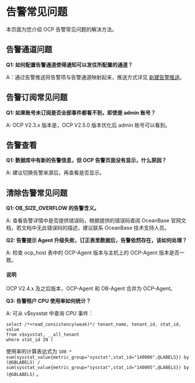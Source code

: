告警常见问题
===========================

本页面为您介绍 OCP 告警常见问题的解决方法。

告警通道问题
---------------------------

**Q1: 如何配置告警通道使得通知可以发往所配置的通道？**

A：通过告警推送将告警项与告警通道映射起来，推送方式详见 [新建告警推送](../860.alert-management/600.manage-alert-push/100.create-an-alert-push.md)。

告警订阅常见问题
-----------------------------

**Q1: 如果账号未订阅是否全部事件都看不到，即使是 admin 账号？**

A: OCP V2.3.x 版本是，OCP V2.5.0 版本优化后 admin 账号可以看到。

告警查看
-------------------------

**Q1: 数据库中有新的告警信息，但 OCP 告警页面没有显示，什么原因？**

A: 建议切换告警来源后，再查看是否显示。

清除告警常见问题
-----------------------------

**Q1: OB_SIZE_OVERFLOW 的告警含义。**

A: 查看告警详情中是否提供错误码，根据提供的错误码查阅 OceanBase 官网文档，若文档中无此错误码的描述，建议联系 OceanBase 技术支持人员。

**Q2: 告警提示 Agent 升级失败，订正表里数据后，告警依然存在，该如何处理？**

A: 检查 ocp_host 表中的 OCP-Agent 版本与主机上的 OCP-Agent 版本是否一致。

  <main id="notice" type='explain'>
    <h4>说明</h4>
    <p>OCP V2.4.x 及之后版本，OCP-Agent 和 OB-Agent 合并为 OCP-Agent。</p>
  </main>

**Q3: 告警租户 CPU 使用率如何统计？**

A: 可从 v$sysstat 中查询 CPU 事件：

```code
select /*+read_consistency(weak)*/ tenant_name, tenant_id, stat_id, value 
from v$sysstat, __all_tenant 
where stat_id IN (
```

使用率的计算表达式为 `100 * sum(sysstat_value{metric_group="sysstat",stat_id="140006",@LABELS}) by (@GBLABELS) / sum(sysstat_value{metric_group="sysstat",stat_id="140005",@LABELS}) by (@GBLABELS)` 。
